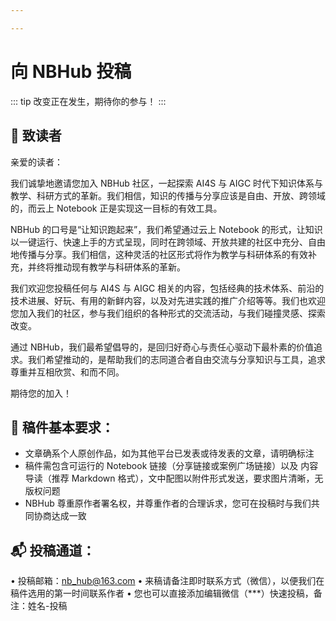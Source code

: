 ```yaml
---

---
```

# 向 NBHub 投稿

::: tip 改变正在发生，期待你的参与！
:::
## 💚 致读者
亲爱的读者：

我们诚挚地邀请您加入 NBHub 社区，一起探索 AI4S 与 AIGC 时代下知识体系与教学、科研方式的革新。我们相信，知识的传播与分享应该是自由、开放、跨领域的，而云上 Notebook 正是实现这一目标的有效工具。

NBHub 的口号是“让知识跑起来”，我们希望通过云上 Notebook 的形式，让知识以一键运行、快速上手的方式呈现，同时在跨领域、开放共建的社区中充分、自由地传播与分享。我们相信，这种灵活的社区形式将作为教学与科研体系的有效补充，并终将推动现有教学与科研体系的革新。

我们欢迎您投稿任何与 AI4S 与 AIGC 相关的内容，包括经典的技术体系、前沿的技术进展、好玩、有用的新鲜内容，以及对先进实践的推广介绍等等。我们也欢迎您加入我们的社区，参与我们组织的各种形式的交流活动，与我们碰撞灵感、探索改变。

通过 NBHub，我们最希望倡导的，是回归好奇心与责任心驱动下最朴素的价值追求。我们希望推动的，是帮助我们的志同道合者自由交流与分享知识与工具，追求尊重并互相欣赏、和而不同。

期待您的加入！

## 📝 稿件基本要求：
- 文章确系个人原创作品，如为其他平台已发表或待发表的文章，请明确标注 
- 稿件需包含可运行的 Notebook 链接（分享链接或案例广场链接）以及 内容导读（推荐 Markdown 格式），文中配图以附件形式发送，要求图片清晰，无版权问题
- NBHub 尊重原作者署名权，并尊重作者的合理诉求，您可在投稿时与我们共同协商达成一致

## 📬 投稿通道：
• 投稿邮箱：nb_hub@163.com
• 来稿请备注即时联系方式（微信），以便我们在稿件选用的第一时间联系作者
• 您也可以直接添加编辑微信（***）快速投稿，备注：姓名-投稿